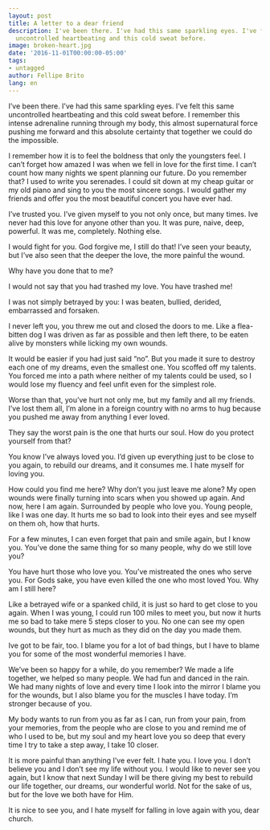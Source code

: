 ```yaml
---
layout: post
title: A letter to a dear friend
description: I've been there. I've had this same sparkling eyes. I've felt this same
  uncontrolled heartbeating and this cold sweat before.
image: broken-heart.jpg
date: '2016-11-01T00:00:00-05:00'
tags:
- untagged
author: Fellipe Brito
lang: en
---
```


I’ve been there. I’ve had this same sparkling eyes. I’ve felt this same
uncontrolled heartbeating and this cold sweat before. I remember this intense
adrenaline running through my body, this almost supernatural force pushing me
forward and this absolute certainty that together we could do the impossible.

I remember how it is to feel the boldness that only the youngsters feel. I
can’t forget how amazed I was when we fell in love for the first time. I can’t
count how many nights we spent planning our future. Do you remember that? I
used to write you serenades. I could sit down at my cheap guitar or my old
piano and sing to you the most sincere songs. I would gather my friends and
offer you the most beautiful concert you have ever had.

I’ve trusted you. I’ve given myself to you not only once, but many times. Ive
never had this love for anyone other than you. It was pure, naive, deep,
powerful. It was me, completely. Nothing else.

I would fight for you. God forgive me, I still do that! I’ve seen your beauty,
but I’ve also seen that the deeper the love, the more painful the wound.

Why have you done that to me?

I would not say that you had trashed my love. You have trashed me!

I was not simply betrayed by you: I was beaten, bullied, derided, embarrassed
and forsaken.

I never left you, you threw me out and closed the doors to me. Like a flea-
bitten dog I was driven as far as possible and then left there, to be eaten
alive by monsters while licking my own wounds.

It would be easier if you had just said “no”. But you made it sure to destroy
each one of my dreams, even the smallest one. You scoffed off my talents. You
forced me into a path where neither of my talents could be used, so I would
lose my fluency and feel unfit even for the simplest role.

Worse than that, you’ve hurt not only me, but my family and all my friends.
I’ve lost them all, I’m alone in a foreign country with no arms to hug because
you pushed me away from anything I ever loved.

They say the worst pain is the one that hurts our soul. How do you protect
yourself from that?

You know I’ve always loved you. I’d given up everything just to be close to
you again, to rebuild our dreams, and it consumes me. I hate myself for loving
you.

How could you find me here? Why don’t you just leave me alone? My open wounds
were finally turning into scars when you showed up again. And now, here I am
again. Surrounded by people who love you. Young people, like I was one day. It
hurts me so bad to look into their eyes and see myself on them oh, how that
hurts.

For a few minutes, I can even forget that pain and smile again, but I know
you. You’ve done the same thing for so many people, why do we still love you?

You have hurt those who love you. You’ve mistreated the ones who serve you.
For Gods sake, you have even killed the one who most loved You. Why am I still
here?

Like a betrayed wife or a spanked child, it is just so hard to get close to
you again. When I was young, I could run 100 miles to meet you, but now it
hurts me so bad to take mere 5 steps closer to you. No one can see my open
wounds, but they hurt as much as they did on the day you made them.

Ive got to be fair, too. I blame you for a lot of bad things, but I have to
blame you for some of the most wonderful memories I have.

We’ve been so happy for a while, do you remember? We made a life together, we
helped so many people. We had fun and danced in the rain. We had many nights
of love and every time I look into the mirror I blame you for the wounds, but
I also blame you for the muscles I have today. I’m stronger because of you.

My body wants to run from you as far as I can, run from your pain, from your
memories, from the people who are close to you and remind me of who I used to
be, but my soul and my heart love you so deep that every time I try to take a
step away, I take 10 closer.

It is more painful than anything I’ve ever felt. I hate you. I love you. I
don’t believe you and I don’t see my life without you. I would like to never
see you again, but I know that next Sunday I will be there giving my best to
rebuild our life together, our dreams, our wonderful world. Not for the sake
of us, but for the love we both have for Him.

It is nice to see you, and I hate myself for falling in love again with you,
dear church.

